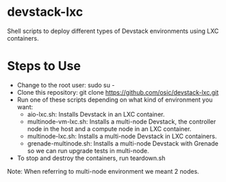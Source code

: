 # devstack-lxc

Shell scripts to deploy different types of Devstack environments using LXC containers.

# Steps to Use
- Change to the root user: sudo su -
- Clone this repository: git clone https://github.com/osic/devstack-lxc.git
- Run one of these scripts depending on what kind of environment you want:
     - aio-lxc.sh: Installs Devstack in an LXC container.
     - multinode-vm-lxc.sh: Installs a multi-node Devstack, the controller node in the host and a compute node in an LXC container.  
     - multinode-lxc.sh: Installs a multi-node Devstack in LXC containers.
     - grenade-multinode.sh: Installs a multi-node Devstack with Grenade so we can run upgrade tests in multi-node. 
- To stop and destroy the containers, run teardown.sh

Note: When referring to multi-node environment we meant 2 nodes.
